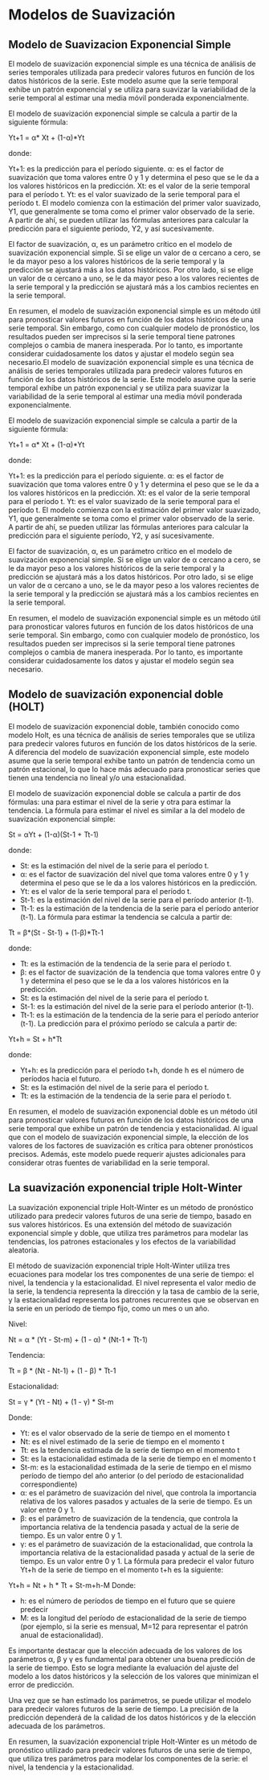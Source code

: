 # Modelos de Suavización 

## Modelo de Suavizacion Exponencial Simple

El modelo de suavización exponencial simple es una técnica de análisis de series temporales utilizada para predecir valores futuros en función de los datos históricos de la serie. Este modelo asume que la serie temporal exhibe un patrón exponencial y se utiliza para suavizar la variabilidad de la serie temporal al estimar una media móvil ponderada exponencialmente.

El modelo de suavización exponencial simple se calcula a partir de la siguiente fórmula:

Yt+1 = α* Xt + (1-α)*Yt

donde:

Yt+1: es la predicción para el período siguiente.
α: es el factor de suavización que toma valores entre 0 y 1 y determina el peso que se le da a los valores históricos en la predicción.
Xt: es el valor de la serie temporal para el período t.
Yt: es el valor suavizado de la serie temporal para el período t.
El modelo comienza con la estimación del primer valor suavizado, Y1, que generalmente se toma como el primer valor observado de la serie. A partir de ahí, se pueden utilizar las fórmulas anteriores para calcular la predicción para el siguiente período, Y2, y así sucesivamente.

El factor de suavización, α, es un parámetro crítico en el modelo de suavización exponencial simple. Si se elige un valor de α cercano a cero, se le da mayor peso a los valores históricos de la serie temporal y la predicción se ajustará más a los datos históricos. Por otro lado, si se elige un valor de α cercano a uno, se le da mayor peso a los valores recientes de la serie temporal y la predicción se ajustará más a los cambios recientes en la serie temporal.

En resumen, el modelo de suavización exponencial simple es un método útil para pronosticar valores futuros en función de los datos históricos de una serie temporal. Sin embargo, como con cualquier modelo de pronóstico, los resultados pueden ser imprecisos si la serie temporal tiene patrones complejos o cambia de manera inesperada. Por lo tanto, es importante considerar cuidadosamente los datos y ajustar el modelo según sea necesario.El modelo de suavización exponencial simple es una técnica de análisis de series temporales utilizada para predecir valores futuros en función de los datos históricos de la serie. Este modelo asume que la serie temporal exhibe un patrón exponencial y se utiliza para suavizar la variabilidad de la serie temporal al estimar una media móvil ponderada exponencialmente.

El modelo de suavización exponencial simple se calcula a partir de la siguiente fórmula:

Yt+1 = α* Xt + (1-α)*Yt

donde:

Yt+1: es la predicción para el período siguiente.
α: es el factor de suavización que toma valores entre 0 y 1 y determina el peso que se le da a los valores históricos en la predicción.
Xt: es el valor de la serie temporal para el período t.
Yt: es el valor suavizado de la serie temporal para el período t.
El modelo comienza con la estimación del primer valor suavizado, Y1, que generalmente se toma como el primer valor observado de la serie. A partir de ahí, se pueden utilizar las fórmulas anteriores para calcular la predicción para el siguiente período, Y2, y así sucesivamente.

El factor de suavización, α, es un parámetro crítico en el modelo de suavización exponencial simple. Si se elige un valor de α cercano a cero, se le da mayor peso a los valores históricos de la serie temporal y la predicción se ajustará más a los datos históricos. Por otro lado, si se elige un valor de α cercano a uno, se le da mayor peso a los valores recientes de la serie temporal y la predicción se ajustará más a los cambios recientes en la serie temporal.

En resumen, el modelo de suavización exponencial simple es un método útil para pronosticar valores futuros en función de los datos históricos de una serie temporal. Sin embargo, como con cualquier modelo de pronóstico, los resultados pueden ser imprecisos si la serie temporal tiene patrones complejos o cambia de manera inesperada. Por lo tanto, es importante considerar cuidadosamente los datos y ajustar el modelo según sea necesario.


## Modelo de suavización exponencial doble (HOLT)

El modelo de suavización exponencial doble, también conocido como modelo Holt, es una técnica de análisis de series temporales que se utiliza para predecir valores futuros en función de los datos históricos de la serie. A diferencia del modelo de suavización exponencial simple, este modelo asume que la serie temporal exhibe tanto un patrón de tendencia como un patrón estacional, lo que lo hace más adecuado para pronosticar series que tienen una tendencia no lineal y/o una estacionalidad.

El modelo de suavización exponencial doble se calcula a partir de dos fórmulas: una para estimar el nivel de la serie y otra para estimar la tendencia. La fórmula para estimar el nivel es similar a la del modelo de suavización exponencial simple:

St = αYt + (1-α)(St-1 + Tt-1)

donde:

* St: es la estimación del nivel de la serie para el período t.
* α: es el factor de suavización del nivel que toma valores entre 0 y 1 y determina el peso que se le da a los valores históricos en la predicción.
* Yt: es el valor de la serie temporal para el período t.
* St-1: es la estimación del nivel de la serie para el período anterior (t-1).
* Tt-1: es la estimación de la tendencia de la serie para el período anterior (t-1).
La fórmula para estimar la tendencia se calcula a partir de:

Tt = β*(St - St-1) + (1-β)*Tt-1

donde:

* Tt: es la estimación de la tendencia de la serie para el período t.
* β: es el factor de suavización de la tendencia que toma valores entre 0 y 1 y determina el peso que se le da a los valores históricos en la predicción.
* St: es la estimación del nivel de la serie para el período t.
* St-1: es la estimación del nivel de la serie para el período anterior (t-1).
* Tt-1: es la estimación de la tendencia de la serie para el período anterior (t-1).
La predicción para el próximo período se calcula a partir de:

Yt+h = St + h*Tt

donde:

* Yt+h: es la predicción para el período t+h, donde h es el número de períodos hacia el futuro.
* St: es la estimación del nivel de la serie para el período t.
* Tt: es la estimación de la tendencia de la serie para el período t.

En resumen, el modelo de suavización exponencial doble es un método útil para pronosticar valores futuros en función de los datos históricos de una serie temporal que exhibe un patrón de tendencia y estacionalidad. Al igual que con el modelo de suavización exponencial simple, la elección de los valores de los factores de suavización es crítica para obtener pronósticos precisos. Además, este modelo puede requerir ajustes adicionales para considerar otras fuentes de variabilidad en la serie temporal.

## La suavización exponencial triple Holt-Winter

La suavización exponencial triple Holt-Winter es un método de pronóstico utilizado para predecir valores futuros de una serie de tiempo, basado en sus valores históricos. Es una extensión del método de suavización exponencial simple y doble, que utiliza tres parámetros para modelar las tendencias, los patrones estacionales y los efectos de la variabilidad aleatoria.

El método de suavización exponencial triple Holt-Winter utiliza tres ecuaciones para modelar los tres componentes de una serie de tiempo: el nivel, la tendencia y la estacionalidad. El nivel representa el valor medio de la serie, la tendencia representa la dirección y la tasa de cambio de la serie, y la estacionalidad representa los patrones recurrentes que se observan en la serie en un período de tiempo fijo, como un mes o un año.

Nivel:

Nt = α * (Yt - St-m) + (1 - α) * (Nt-1 + Tt-1)

Tendencia:

Tt = β * (Nt - Nt-1) + (1 - β) * Tt-1

Estacionalidad:

St = γ * (Yt - Nt) + (1 - γ) * St-m

Donde:

* Yt: es el valor observado de la serie de tiempo en el momento t
* Nt: es el nivel estimado de la serie de tiempo en el momento t
* Tt: es la tendencia estimada de la serie de tiempo en el momento t
* St: es la estacionalidad estimada de la serie de tiempo en el momento t
* St-m: es la estacionalidad estimada de la serie de tiempo en el mismo período de tiempo del año anterior (o del período de estacionalidad correspondiente)
* α: es el parámetro de suavización del nivel, que controla la importancia relativa de los valores pasados y actuales de la serie de tiempo. Es un valor entre 0 y 1.
* β: es el parámetro de suavización de la tendencia, que controla la importancia relativa de la tendencia pasada y actual de la serie de tiempo. Es un valor entre 0 y 1.
* γ: es el parámetro de suavización de la estacionalidad, que controla la importancia relativa de la estacionalidad pasada y actual de la serie de tiempo. Es un valor entre 0 y 1.
La fórmula para predecir el valor futuro Yt+h de la serie de tiempo en el momento t+h es la siguiente:

Yt+h = Nt + h * Tt + St-m+h-M
Donde:

* h: es el número de períodos de tiempo en el futuro que se quiere predecir
* M: es la longitud del período de estacionalidad de la serie de tiempo (por ejemplo, si la serie es mensual, M=12 para representar el patrón anual de estacionalidad).

Es importante destacar que la elección adecuada de los valores de los parámetros α, β y γ es fundamental para obtener una buena predicción de la serie de tiempo. Esto se logra mediante la evaluación del ajuste del modelo a los datos históricos y la selección de los valores que minimizan el error de predicción.

Una vez que se han estimado los parámetros, se puede utilizar el modelo para predecir valores futuros de la serie de tiempo. La precisión de la predicción dependerá de la calidad de los datos históricos y de la elección adecuada de los parámetros.

En resumen, la suavización exponencial triple Holt-Winter es un método de pronóstico utilizado para predecir valores futuros de una serie de tiempo, que utiliza tres parámetros para modelar los componentes de la serie: el nivel, la tendencia y la estacionalidad.
